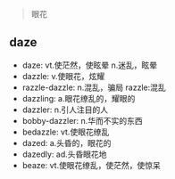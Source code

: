 > 眼花

## daze

- daze: vt.使茫然，使眩晕 n.迷乱，眩晕
- dazzle: v.使眼花，炫耀
- razzle-dazzle: n.混乱，骗局 razzle:混乱
- dazzling: a.眼花缭乱的，耀眼的
- dazzler: n.引人注目的人
- bobby-dazzler: n.华而不实的东西
- bedazzle: vt.使眼花缭乱
- dazed: a.头昏的，眼花的
- dazedly: ad.头昏眼花地
- beaze: vt.使眼花缭乱，使茫然，使惊呆